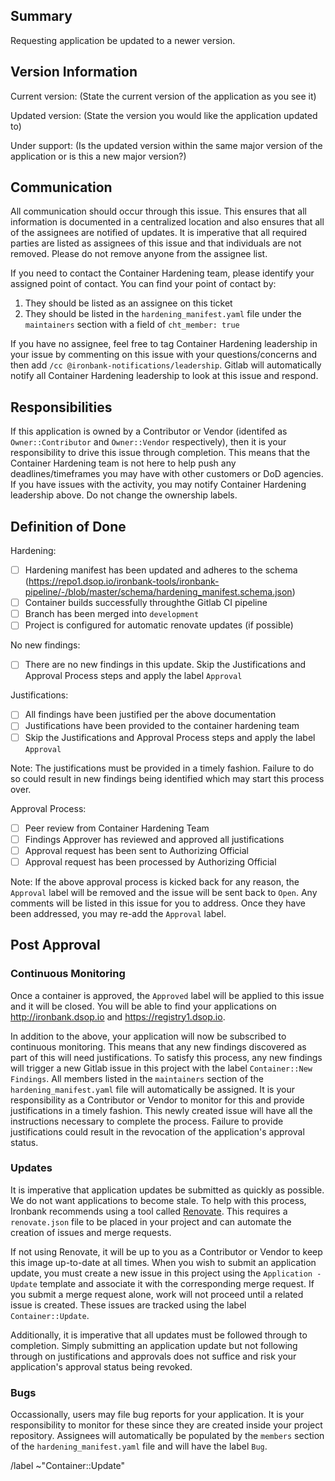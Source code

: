 ## Summary

Requesting application be updated to a newer version.



## Version Information

Current version: (State the current version of the application as you see it)

Updated version: (State the version you would like the application updated to)

Under support: (Is the updated version within the same major version of the application or is this a new major version?)


## Communication

All communication should occur through this issue. This ensures that all information is documented in a centralized location and also ensures that all of the assignees are notified of updates. It is imperative that all required parties are listed as assignees of this issue and that individuals are not removed. Please do not remove anyone from the assignee list.

If you need to contact the Container Hardening team, please identify your assigned point of contact. You can find your point of contact by:
1. They should be listed as an assignee on this ticket
2. They should be listed in the `hardening_manifest.yaml` file under the `maintainers` section with a field of `cht_member: true`

If you have no assignee, feel free to tag Container Hardening leadership in your issue by commenting on this issue with your questions/concerns and then add `/cc @ironbank-notifications/leadership`. Gitlab will automatically notify all Container Hardening leadership to look at this issue and respond.


## Responsibilities

If this application is owned by a Contributor or Vendor (identifed as `Owner::Contributor` and `Owner::Vendor` respectively), then it is your responsibility to drive this issue through completion. This means that the Container Hardening team is not here to help push any deadlines/timeframes you may have with other customers or DoD agencies. If you have issues with the activity, you may notify Container Hardening leadership above. Do not change the ownership labels.


## Definition of Done
Hardening:
- [ ] Hardening manifest has been updated and adheres to the schema (https://repo1.dsop.io/ironbank-tools/ironbank-pipeline/-/blob/master/schema/hardening_manifest.schema.json)
- [ ] Container builds successfully throughthe Gitlab CI pipeline
- [ ] Branch has been merged into `development`
- [ ] Project is configured for automatic renovate updates (if possible)

No new findings:
- [ ] There are no new findings in this update. Skip the Justifications and Approval Process steps and apply the label `Approval`

Justifications:
- [ ] All findings have been justified per the above documentation
- [ ] Justifications have been provided to the container hardening team
- [ ] Skip the Justifications and Approval Process steps and apply the label `Approval`

Note: The justifications must be provided in a timely fashion. Failure to do so could result in new findings being identified which may start this process over.

Approval Process:
- [ ] Peer review from Container Hardening Team
- [ ] Findings Approver has reviewed and approved all justifications
- [ ] Approval request has been sent to Authorizing Official
- [ ] Approval request has been processed by Authorizing Official

Note: If the above approval process is kicked back for any reason, the `Approval` label will be removed and the issue will be sent back to `Open`. Any comments will be listed in this issue for you to address. Once they have been addressed, you may re-add the `Approval` label.


## Post Approval

### Continuous Monitoring

Once a container is approved, the `Approved` label will be applied to this issue and it will be closed. You will be able to find your applications on http://ironbank.dsop.io and https://registry1.dsop.io.

In addition to the above, your application will now be subscribed to continuous monitoring. This means that any new findings discovered as part of this will need justifications. To satisfy this process, any new findings will trigger a new Gitlab issue in this project with the label `Container::New Findings`. All members listed in the `maintainers` section of the `hardening_manifest.yaml` file will automatically be assigned. It is your responsibility as a Contributor or Vendor to monitor for this and provide justifications in a timely fashion. This newly created issue will have all the instructions necessary to complete the process. Failure to provide justifications could result in the revocation of the application's approval status.

### Updates

It is imperative that application updates be submitted as quickly as possible. We do not want applications to become stale. To help with this process, Ironbank recommends using a tool called [Renovate](https://github.com/renovatebot/renovate). This requires a `renovate.json` file to be placed in your project and can automate the creation of issues and merge requests.

If not using Renovate, it will be up to you as a Contributor or Vendor to keep this image up-to-date at all times. When you wish to submit an application update, you must create a new issue in this project using the `Application - Update` template and associate it with the corresponding merge request. If you submit a merge request alone, work will not proceed until a related issue is created. These issues are tracked using the label `Container::Update`.

Additionally, it is imperative that all updates must be followed through to completion. Simply submitting an application update but not following through on justifications and approvals does not suffice and risk your application's approval status being revoked.

### Bugs

Occassionally, users may file bug reports for your application. It is your responsibility to monitor for these since they are created inside your project repository. Assignees will automatically be populated by the `members` section of the `hardening_manifest.yaml` file and will have the label `Bug`.





/label ~"Container::Update"